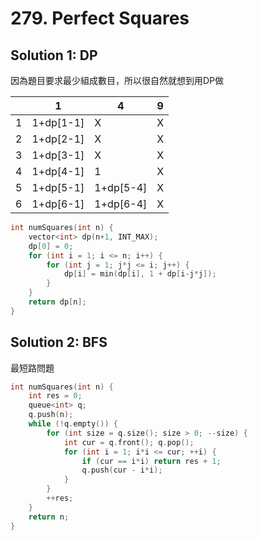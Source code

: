# 279. Perfect Squares

## Solution 1: DP

因為題目要求最少組成數目，所以很自然就想到用DP做

|   | 1         | 4         | 9 |
|---|-----------|-----------|---|
| 1 | 1+dp[1-1] | X         | X |
| 2 | 1+dp[2-1] | X         | X |
| 3 | 1+dp[3-1] | X         | X |
| 4 | 1+dp[4-1] | 1         | X |
| 5 | 1+dp[5-1] | 1+dp[5-4] | X |
| 6 | 1+dp[6-1] | 1+dp[6-4] | X |

```cpp
int numSquares(int n) {
    vector<int> dp(n+1, INT_MAX);
    dp[0] = 0;
    for (int i = 1; i <= n; i++) {
        for (int j = 1; j*j <= i; j++) {
            dp[i] = min(dp[i], 1 + dp[i-j*j]);
        }
    }
    return dp[n];
}
```

## Solution 2: BFS

最短路問題

```cpp
int numSquares(int n) {
    int res = 0;
    queue<int> q;
    q.push(n);
    while (!q.empty()) {
        for (int size = q.size(); size > 0; --size) {
            int cur = q.front(); q.pop();
            for (int i = 1; i*i <= cur; ++i) {
                if (cur == i*i) return res + 1;
                q.push(cur - i*i);
            }
        }
        ++res;
    }
    return n;
}
```
